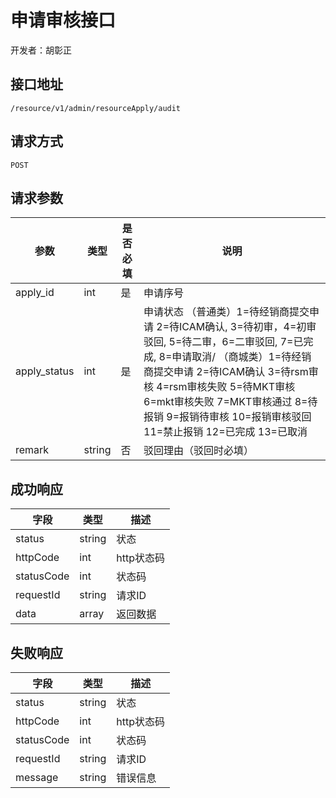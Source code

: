 # 申请审核接口

开发者：胡彰正

## 接口地址

`/resource/v1/admin/resourceApply/audit`

## 请求方式

`POST`

## 请求参数

|参数|类型|是否必填|说明|
| ---------- | ------- | ----------- |----|
|apply_id|int|是|申请序号|
|apply_status|int|是|申请状态 （普通类）1=待经销商提交申请 2=待ICAM确认, 3=待初审，4=初审驳回, 5=待二审，6=二审驳回, 7=已完成, 8=申请取消/ （商城类）1=待经销商提交申请 2=待ICAM确认 3=待rsm审核 4=rsm审核失败 5=待MKT审核 6=mkt审核失败 7=MKT审核通过 8=待报销 9=报销待审核  10=报销审核驳回  11=禁止报销 12=已完成 13=已取消 |
|remark|string|否|驳回理由（驳回时必填）|

## 成功响应

| 字段       | 类型    | 描述        |
| ---------- | ------- | ----------- |
| status    | string  | 状态    |
| httpCode     | int  | http状态码    |
| statusCode | int  | 状态码 |
| requestId | string  | 请求ID |
| data  | array  | 返回数据      |

## 失败响应

| 字段       | 类型    | 描述        |
| ---------- | ------- | ----------- |
| status    | string  | 状态    |
| httpCode     | int  | http状态码    |
| statusCode | int  | 状态码 |
| requestId | string  | 请求ID |
| message  | string  | 错误信息      |


